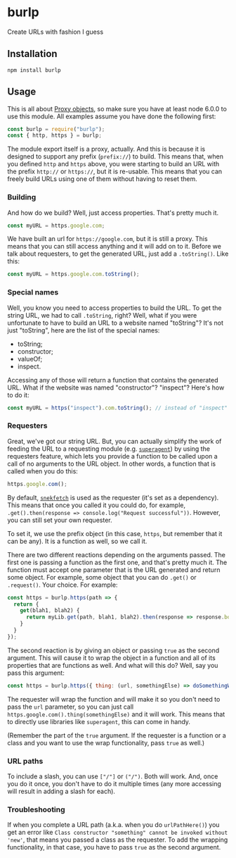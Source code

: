 # burlp
Create URLs with fashion I guess

## Installation

`npm install burlp`

## Usage

This is all about [Proxy objects](https://developer.mozilla.org/en-US/docs/Web/JavaScript/Reference/Global_Objects/Proxy), so make sure you have at least node 6.0.0 to use this module.
All examples assume you have done the following first:
```js
const burlp = require("burlp");
const { http, https } = burlp;
```

The module export itself is a proxy, actually. And this is because it is designed to support any prefix (`prefix://`) to build. This means that, when you defined `http` and `https` above, you were starting to build an URL with the prefix `http://` or `https://`, but it is re-usable. This means that you can freely build URLs using one of them without having to reset them.

### Building

And how do we build? Well, just access properties. That's pretty much it.

```js
const myURL = https.google.com;
```

We have built an url for `https://google.com`, but it is still a proxy. This means that you can still access anything and it will add on to it. Before we talk about requesters, to get the generated URL, just add a `.toString()`. Like this:

```js
const myURL = https.google.com.toString();
```

### Special names

Well, you know you need to access properties to build the URL. To get the string URL, we had to call `.toString`, right? Well, what if you were unfortunate to have to build an URL to a website named "toString"?
It's not just "toString", here are the list of the special names:
* toString;
* constructor;
* valueOf;
* inspect.

Accessing any of those will return a function that contains the generated URL. What if the website was named "constructor"? "inspect"? Here's how to do it:

```js
const myURL = https("inspect").com.toString(); // instead of "inspect" it can also be any string, it will add on.
```

### Requesters

Great, we've got our string URL. But, you can actually simplify the work of feeding the URL to a requesting module (e.g. [`superagent`](https://www.npmjs.com/package/superagent)) by using the requesters feature, which lets you provide a function to be called upon a call of no arguments to the URL object. In other words, a function that is called when you do this:

```js
https.google.com();
```

By default, [`snekfetch`](https://www.npmjs.com/package/snekfetch) is used as the requester (it's set as a dependency). This means that once you called it you could do, for example, `.get().then(response => console.log("Request successful"))`. However, you can still set your own requester.

To set it, we use the prefix object (in this case, `https`, but remember that it can be any). It is a function as well, so we call it.

There are two different reactions depending on the arguments passed. The first one is passing a function as the first one, and that's pretty much it. The function must accept one parameter that is the URL generated and return some object. For example, some object that you can do `.get()` or `.request()`. Your choice.
For example:

```js
const https = burlp.https(path => {
  return {
    get(blah1, blah2) {
      return myLib.get(path, blah1, blah2).then(response => response.body);
    }
  }
});
```

The second reaction is by giving an object or passing `true` as the second argument. This will cause it to wrap the object in a function and all of its properties that are functions as well. And what will this do? Well, say you pass this argument:

```js
const https = burlp.https({ thing: (url, somethingElse) => doSomethingWithUrl(url, somethingElse) });
```
The requester will wrap the function and will make it so you don't need to pass the `url` parameter, so you can just call `https.google.com().thing(somethingElse)` and it will work. This means that to directly use libraries like `superagent`, this can come in handy.

(Remember the part of the `true` argument. If the requester is a function or a class and you want to use the wrap functionality, pass `true` as well.)

### URL paths

To include a slash, you can use `["/"]` or `("/")`. Both will work. And, once you do it once, you don't have to do it multiple times (any more accessing will result in adding a slash for each).

### Troubleshooting

If when you complete a URL path (a.k.a. when you do `urlPathHere()`) you get an error like `Class constructor "something" cannot be invoked without 'new'`, that means you passed a class as the requester. To add the wrapping functionality, in that case, you have to pass `true` as the second argument.

